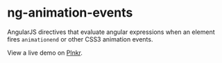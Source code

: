 # ng-animation-events

AngularJS directives that evaluate angular expressions when an element fires `animationend` or other CSS3 animation events.

View a live demo on [Plnkr][plnkr-url].

[plnkr-url]: http://plnkr.co/edit/KUlYoR?p=preview
